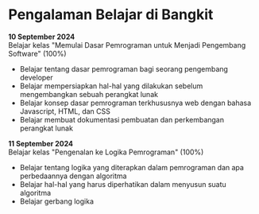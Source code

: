 # Pengalaman Belajar di Bangkit

**10 September 2024**<br>
Belajar kelas "Memulai Dasar Pemrograman untuk Menjadi Pengembang Software" (100%)
* Belajar tentang dasar pemrograman bagi seorang pengembang developer
* Belajar mempersiapkan hal-hal yang dilakukan sebelum mengembangkan sebuah perangkat lunak
* Belajar konsep dasar pemrograman terkhususnya web dengan bahasa Javascript, HTML, dan CSS
* Belajar membuat dokumentasi pembuatan dan perkembangan perangkat lunak

**11 September 2024**<br>
Belajar kelas "Pengenalan ke Logika Pemrograman" (100%)
* Belajar tentang logika yang diterapkan dalam pemrograman dan apa perbedaannya dengan algoritma
* Belajar hal-hal yang harus diperhatikan dalam menyusun suatu algoritma
* Belajar gerbang logika 
